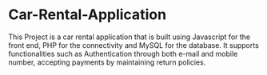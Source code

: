 # Car-Rental-Application
 This Project is a car rental application that is built using Javascript for the front end, PHP for the connectivity and MySQL for the database. It supports functionalities such as Authentication through both e-mail and mobile number, accepting payments by maintaining return policies.

